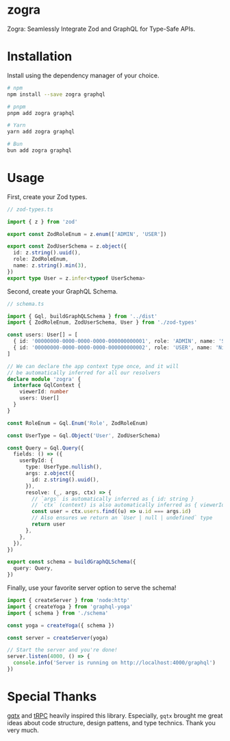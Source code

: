 # zogra

Zogra: Seamlessly Integrate Zod and GraphQL for Type-Safe APIs.

# Installation

Install using the dependency manager of your choice.

```bash
# npm
npm install --save zogra graphql

# pnpm
pnpm add zogra graphql

# Yarn
yarn add zogra graphql

# Bun
bun add zogra graphql
```

# Usage

First, create your Zod types.

```typescript
// zod-types.ts

import { z } from 'zod'

export const ZodRoleEnum = z.enum(['ADMIN', 'USER'])

export const ZodUserSchema = z.object({
  id: z.string().uuid(),
  role: ZodRoleEnum,
  name: z.string().min(3),
})
export type User = z.infer<typeof UserSchema>
```

Second, create your GraphQL Schema.

```typescript
// schema.ts

import { Gql, buildGraphQLSchema } from '../dist'
import { ZodRoleEnum, ZodUserSchema, User } from './zod-types'

const users: User[] = [
  { id: '00000000-0000-0000-0000-000000000001', role: 'ADMIN', name: 'Sikan' },
  { id: '00000000-0000-0000-0000-000000000002', role: 'USER', name: 'Nicole' },
]

// We can declare the app context type once, and it will
// be automatically inferred for all our resolvers
declare module 'zogra' {
  interface GqlContext {
    viewerId: number
    users: User[]
  }
}

const RoleEnum = Gql.Enum('Role', ZodRoleEnum)

const UserType = Gql.Object('User', ZodUserSchema)

const Query = Gql.Query({
  fields: () => ({
    userById: {
      type: UserType.nullish(),
      args: z.object({
        id: z.string().uuid(),
      }),
      resolve: (_, args, ctx) => {
        // `args` is automatically inferred as { id: string }
        // `ctx` (context) is also automatically inferred as { viewerId: number, users: User[] }
        const user = ctx.users.find((u) => u.id === args.id)
        // Also ensures we return an `User | null | undefined` type
        return user
      },
    },
  }),
})

export const schema = buildGraphQLSchema({
  query: Query,
})
```

Finally, use your favorite server option to serve the schema!

```typescript
import { createServer } from 'node:http'
import { createYoga } from 'graphql-yoga'
import { schema } from './schema'

const yoga = createYoga({ schema })

const server = createServer(yoga)

// Start the server and you're done!
server.listen(4000, () => {
  console.info('Server is running on http://localhost:4000/graphql')
})
```

# Special Thanks

[gqtx](https://github.com/sikanhe/gqtx) and [tRPC](https://trpc.io) heavily inspired this library. Especially, `gqtx` brought me great ideas about code structure, design pattens, and type technics. Thank you very much.
